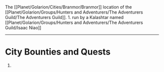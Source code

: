 The [[Planet/Golarion/Cities/Branmor/Branmor]] location of the [[Planet/Golarion/Groups/Hunters and Adventurers/The Adventurers Guild/The Adventurers Guild]].
	1. run by a Kalashtar named [[Planet/Golarion/Groups/Hunters and Adventurers/The Adventurers Guild/Isaac Niao]] 

---
# City Bounties and Quests
1. 